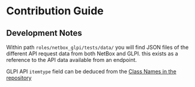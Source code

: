 # Contribution Guide



## Development Notes

Within path `roles/netbox_glpi/tests/data/` you will find JSON files of the different API request data from both NetBox and GLPI. this exists as a reference to the API data available from an endpoint.

GLPI API `itemtype` field can be deduced from the [Class Names in the repository](https://github.com/glpi-project/glpi/tree/dd82f09bcf9495763d5c04878566e56e3123e5fb/src)

